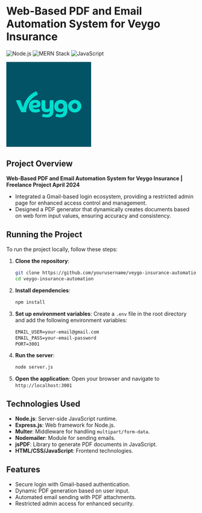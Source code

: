 # Web-Based PDF and Email Automation System for Veygo Insurance

![Node.js](https://img.shields.io/badge/Node.js-339933?style=for-the-badge&logo=nodedotjs&logoColor=white)
![MERN Stack](https://img.shields.io/badge/MERN-Stack-43B02A?style=for-the-badge&logo=javascript&logoColor=white)
![JavaScript](https://img.shields.io/badge/JavaScript-F7DF1E?style=for-the-badge&logo=javascript&logoColor=white)

![Veygo](veygo.webp)

## Project Overview

**Web-Based PDF and Email Automation System for Veygo Insurance | Freelance Project April 2024**

- Integrated a Gmail-based login ecosystem, providing a restricted admin page for enhanced access control and management.
- Designed a PDF generator that dynamically creates documents based on web form input values, ensuring accuracy and consistency.

## Running the Project

To run the project locally, follow these steps:

1. **Clone the repository**:
    ```sh
    git clone https://github.com/yourusername/veygo-insurance-automation.git
    cd veygo-insurance-automation
    ```

2. **Install dependencies**:
    ```sh
    npm install
    ```

3. **Set up environment variables**:
    Create a `.env` file in the root directory and add the following environment variables:
    ```env
    EMAIL_USER=your-email@gmail.com
    EMAIL_PASS=your-email-password
    PORT=3001
    ```

4. **Run the server**:
    ```sh
    node server.js
    ```

5. **Open the application**:
    Open your browser and navigate to `http://localhost:3001`


## Technologies Used

- **Node.js**: Server-side JavaScript runtime.
- **Express.js**: Web framework for Node.js.
- **Multer**: Middleware for handling `multipart/form-data`.
- **Nodemailer**: Module for sending emails.
- **jsPDF**: Library to generate PDF documents in JavaScript.
- **HTML/CSS/JavaScript**: Frontend technologies.

## Features

- Secure login with Gmail-based authentication.
- Dynamic PDF generation based on user input.
- Automated email sending with PDF attachments.
- Restricted admin access for enhanced security.



